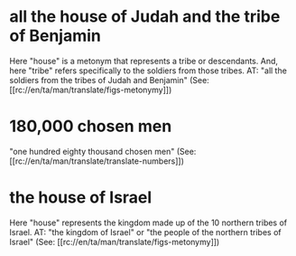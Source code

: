 # all the house of Judah and the tribe of Benjamin

Here "house" is a metonym that represents a tribe or descendants. And, here "tribe" refers specifically to the soldiers from those tribes. AT: "all the soldiers from the tribes of Judah and Benjamin" (See: [[rc://en/ta/man/translate/figs-metonymy]])

# 180,000 chosen men

"one hundred eighty thousand chosen men" (See: [[rc://en/ta/man/translate/translate-numbers]])

# the house of Israel

Here "house" represents the kingdom made up of the 10 northern tribes of Israel. AT: "the kingdom of Israel" or "the people of the northern tribes of Israel" (See: [[rc://en/ta/man/translate/figs-metonymy]])

